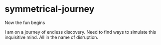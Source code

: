 # symmetrical-journey

Now the fun begins 

I am on a journey of endless discovery. Need to find ways to simulate this inquisitive mind.
All in the name of disruption.
